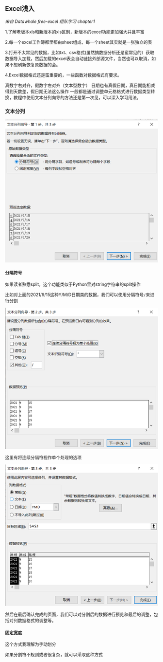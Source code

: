 ## Excel浅入

_来自 Datawhale free-excel 组队学习 chapter1_

1.了解老版本xls和新版本的xls区别，新版本的excel功能更加强大并且丰富

2.每一个excel工作簿都里都由sheet组成，每一个sheet其实就是一张独立的表

3.打开不太常见的数据，比如txt、csv格式(虽然搞数据分析还是蛮常见的）获取数据导入加载，然后加载的excel表会自动链接外部源文件，当然也可以取消，如果不想刷新恢复原数据的会。

4.Excel数据格式还是蛮重要的，一些函数对数据格式有要求。

真数字右对齐，假数字左对齐（文本型数字）
日期也有真假日期，真日期能相减得到天数差，假日期无法这么操作
一般都是通过调整单元格格式进行数据类型转换，教程中使用文本分列向导的方法还是第一次见，可以深入学习用法。

### 文本分列

![1](screenshots/1.1.png)

#### 分隔符号

如果读者熟悉split，这个功能类似于Python里对string字符串的split操作

比如对上面的2021/9/15这种Y/M/D日期类的数据，我们可以使用分隔符号`/`来进行分割

![2](screenshots/1.2.png)

这里有将连续分隔符视作单个处理的选项

![3](screenshots/1.3.png)

然后在最后确认完成的页面，我们可以对分割后的数据进行预览和最后的调整，包括对列数据格式的调整等。

#### 固定宽度

这个方式我理解为手动划分

如果分割符不规则或者很复杂，就可以采取这种方式

